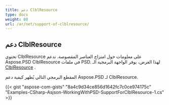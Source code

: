 ```yaml
---
title: دعم ClblResource
type: docs
weight: 80
url: /ar/net/support-of-clblresource/
---
```


## **دعم ClblResource**
تحتوي ClblResource على معلومات حول امتزاج العناصر المقصوصة. تدعم Aspose.PSD ClblResource في ملفات PSD. لهذا الغرض، يوفر الواجهة البرمجية الـ [ClblResource](https://reference.aspose.com/net/psd/aspose.psd.fileformats.psd.layers.layerresources/clblresource) .

المقطع البرمجي التالي يُظهر كيفية دعم Aspose.PSD لـ ClblResource.

{{< gist "aspose-com-gists" "8a4c9d34ce856d1642fc7c0ce974175c" "Examples-CSharp-Asjson-WorkingWithPSD-SupportForClblResource-1.cs" >}}